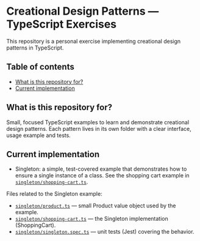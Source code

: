 # Creational Design Patterns — TypeScript Exercises

This repository is a personal exercise implementing creational design patterns in TypeScript. 

## Table of contents

- [What is this repository for?](#what-is-this-repository-for)
- [Current implementation](#current-implementation)

## What is this repository for?

Small, focused TypeScript examples to learn and demonstrate creational design patterns. Each pattern lives in its own folder with a clear interface, usage example and tests.

## Current implementation

- Singleton: a simple, test-covered example that demonstrates how to ensure a single instance of a class. See the shopping cart example in [`singleton/shopping-cart.ts`](singleton/shopping-cart.ts:1).

Files related to the Singleton example:

- [`singleton/product.ts`](singleton/product.ts:1) — small Product value object used by the example.
- [`singleton/shopping-cart.ts`](singleton/shopping-cart.ts:1) — the Singleton implementation (ShoppingCart).
- [`singleton/singleton.spec.ts`](singleton/singleton.spec.ts:1) — unit tests (Jest) covering the behavior.
